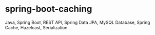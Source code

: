 # spring-boot-caching
Java, Spring Boot, REST API, Spring Data JPA, MySQL Database, Spring Cache, Hazelcast, Serialization
